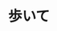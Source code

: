 ---
title: 歩いて
description: 步行
kana: あるいて
pronunciation: aruite
tone: 平板型
type: 名词
pubDate: 2024-07-03 00:00:09
---